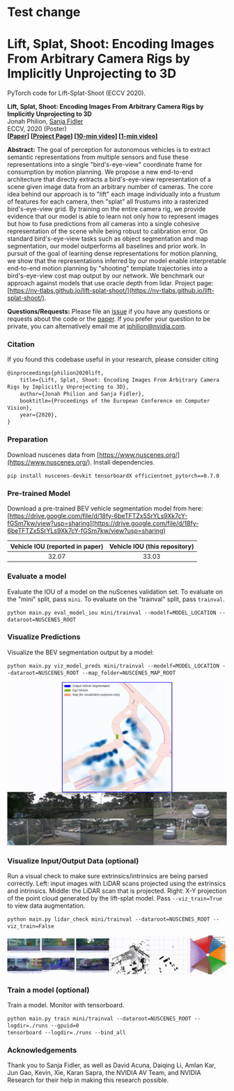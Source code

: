# Test change
# Lift, Splat, Shoot: Encoding Images From Arbitrary Camera Rigs by Implicitly Unprojecting to 3D

PyTorch code for Lift-Splat-Shoot (ECCV 2020).

**Lift, Splat, Shoot: Encoding Images From Arbitrary Camera Rigs by Implicitly Unprojecting to 3D**  
Jonah Philion, [Sanja Fidler](http://www.cs.toronto.edu/~fidler/)\
ECCV, 2020 (Poster)\
**[[Paper](https://arxiv.org/abs/2008.05711)] [[Project Page](https://nv-tlabs.github.io/lift-splat-shoot/)] [[10-min video](https://youtu.be/oL5ISk6BnDE)] [[1-min video](https://youtu.be/ypQQUG4nFJY)]**

**Abstract:**
The goal of perception for autonomous vehicles is to extract semantic representations from multiple sensors and fuse these representations into a single "bird's-eye-view" coordinate frame for consumption by motion planning. We propose a new end-to-end architecture that directly extracts a bird's-eye-view representation of a scene given image data from an arbitrary number of cameras. The core idea behind our approach is to "lift" each image individually into a frustum of features for each camera, then "splat" all frustums into a rasterized bird's-eye-view grid. By training on the entire camera rig, we provide evidence that our model is able to learn not only how to represent images but how to fuse predictions from all cameras into a single cohesive representation of the scene while being robust to calibration error. On standard bird's-eye-view tasks such as object segmentation and map segmentation, our model outperforms all baselines and prior work. In pursuit of the goal of learning dense representations for motion planning, we show that the representations inferred by our model enable interpretable end-to-end motion planning by "shooting" template trajectories into a bird's-eye-view cost map output by our network. We benchmark our approach against models that use oracle depth from lidar. Project page: [https://nv-tlabs.github.io/lift-splat-shoot/](https://nv-tlabs.github.io/lift-splat-shoot/).

**Questions/Requests:** Please file an [issue](https://github.com/nv-tlabs/lift-splat-shoot/issues) if you have any questions or requests about the code or the [paper](https://arxiv.org/abs/2008.05711). If you prefer your question to be private, you can alternatively email me at jphilion@nvidia.com.

### Citation
If you found this codebase useful in your research, please consider citing
```
@inproceedings{philion2020lift,
    title={Lift, Splat, Shoot: Encoding Images From Arbitrary Camera Rigs by Implicitly Unprojecting to 3D},
    author={Jonah Philion and Sanja Fidler},
    booktitle={Proceedings of the European Conference on Computer Vision},
    year={2020},
}
```

### Preparation
Download nuscenes data from [https://www.nuscenes.org/](https://www.nuscenes.org/). Install dependencies.

```
pip install nuscenes-devkit tensorboardX efficientnet_pytorch==0.7.0
```

### Pre-trained Model
Download a pre-trained BEV vehicle segmentation model from here: [https://drive.google.com/file/d/18fy-6beTFTZx5SrYLs9Xk7cY-fGSm7kw/view?usp=sharing](https://drive.google.com/file/d/18fy-6beTFTZx5SrYLs9Xk7cY-fGSm7kw/view?usp=sharing)

| Vehicle IOU (reported in paper)        | Vehicle IOU (this repository)         |
|:-------------:|:-------------:| 
| 32.07      | 33.03 |

### Evaluate a model
Evaluate the IOU of a model on the nuScenes validation set. To evaluate on the "mini" split, pass `mini`. To evaluate on the "trainval" split, pass `trainval`.

```
python main.py eval_model_iou mini/trainval --modelf=MODEL_LOCATION --dataroot=NUSCENES_ROOT
```

### Visualize Predictions
Visualize the BEV segmentation output by a model:

```
python main.py viz_model_preds mini/trainval --modelf=MODEL_LOCATION --dataroot=NUSCENES_ROOT --map_folder=NUSCENES_MAP_ROOT
```
<img src="./imgs/eval.gif">

### Visualize Input/Output Data (optional)
Run a visual check to make sure extrinsics/intrinsics are being parsed correctly. Left: input images with LiDAR scans projected using the extrinsics and intrinsics. Middle: the LiDAR scan that is projected. Right: X-Y projection of the point cloud generated by the lift-splat model. Pass `--viz_train=True` to view data augmentation.

```
python main.py lidar_check mini/trainval --dataroot=NUSCENES_ROOT --viz_train=False
```
<img src="./imgs/check.gif">

### Train a model (optional)
Train a model. Monitor with tensorboard.

```
python main.py train mini/trainval --dataroot=NUSCENES_ROOT --logdir=./runs --gpuid=0
tensorboard --logdir=./runs --bind_all
```

### Acknowledgements
Thank you to Sanja Fidler, as well as David Acuna, Daiqing Li, Amlan Kar, Jun Gao, Kevin, Xie, Karan Sapra, the NVIDIA AV Team, and NVIDIA Research for their help in making this research possible.
